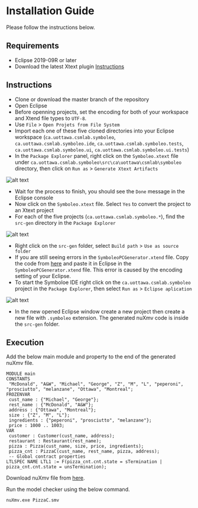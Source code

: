 # Installation Guide
Please follow the instructions below.

## Requirements
- Eclipse 2019-09R or later
- Download the latest Xtext plugin [Instructions](https://www.eclipse.org/Xtext/download.html)

## Instructions
- Clone or download the master branch of the repository
- Open Eclipse
- Before openning projects, set the encoding for both of your workspace and Xtend file types to `UTF-8`.
- Use `File` > `Open Projets from File System`
- Import each one of these five cloned directories into your Eclipse workspace (`ca.uottawa.csmlab.symboleo`, `ca.uottawa.csmlab.symboleo.ide`, `ca.uottawa.csmlab.symboleo.tests`, `ca.uottawa.csmlab.symboleo.ui`, `ca.uottawa.csmlab.symboleo.ui.tests`)
- In the `Package Explorer` panel, right click on the `Symboleo.xtext` file under `ca.uottawa.csmlab.symboleo\src\ca\uottawa\csmlab\symboleo` directory, then click on `Run as` > `Generate Xtext Artifacts`
  
![alt text](https://github.com/Smart-Contract-Modelling-uOttawa/Symboleo-IDE/blob/master/images/p1.png "Generate Xtext Artifacts")
- Wait for the process to finish, you should see the `Done` message in the Eclipse console
- Now click on the `Symboleo.xtext` file. Select `Yes` to convert the project to an Xtext project
- For each of the five projects (`ca.uottawa.csmlab.symboleo.*`), find the `src-gen` directory in the `Package Explorer`
  
![alt text](https://github.com/Smart-Contract-Modelling-uOttawa/Symboleo-IDE/blob/master/images/p2.png "Use as source folder")
- Right click on the `src-gen` folder, select `Build path` > `Use as source folder`
- If you are still seeing errors in the `SymboleoPCGenerator.xtend` file. Copy the code from [here](https://raw.githubusercontent.com/Smart-Contract-Modelling-uOttawa/Symboleo-IDE/master/ca.uottawa.csmlab.symboleo/src/ca/uottawa/csmlab/symboleo/generator/SymboleoPCGenerator.xtend) and paste it in Eclipse in the `SymboleoPCGenerator.xtend` file. This error is caused by the encoding setting of your Eclipse.
- To start the Symboloe IDE right click on the `ca.uottawa.csmlab.symboleo` project in the `Package Explorer`, then select `Run as` > `Eclipse aplication`
  
![alt text](https://github.com/Smart-Contract-Modelling-uOttawa/Symboleo-IDE/blob/master/images/p3.png "Run as Eclipse aplication")
- In the new opened Eclipse window create a new project then create a new file with `.symboleo` extension. The generated nuXmv code is inside the `src-gen` folder.

## Execution
Add the below main module and property to the end of the generated nuXmv file.
```
MODULE main
CONSTANTS
 "McDonald", "A&W", "Michael", "George", "Z", "M", "L", "peperoni", "prosciutto", "melanzane", "Ottawa", "Montreal";
FROZENVAR
 cust_name : {"Michael", "George"};
 rest_name : {"McDonald", "A&W"};
 address : {"Ottawa", "Montreal"};
 size : {"Z", "M", "L"};
 ingredients : {"peperoni", "prosciutto", "melanzane"};
 price : 1000 .. 1003;
VAR
 customer : Customer(cust_name, address);
 restaurant : Restaurant(rest_name);
 pizza : Pizza(cust_name, size, price, ingredients);
 pizza_cnt : PizzaC(cust_name, rest_name, pizza, address);
 -- Global contract properties
LTLSPEC NAME LTL1 := F(pizza_cnt.cnt.state = sTermination | pizza_cnt.cnt.state = unsTermination);
```
Download nuXmv file from [here](https://nuxmv.fbk.eu/).

Run the model checker using the below command.
```
nuXmv.exe PizzaC.smv
```
